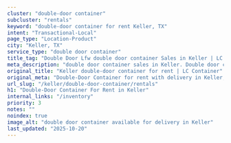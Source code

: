 ```yaml
---
cluster: "double-door container"
subcluster: "rentals"
keyword: "double-door container for rent Keller, TX"
intent: "Transactional-Local"
page_type: "Location-Product"
city: "Keller, TX"
service_type: "double door container"
title_tag: "Double Door Lfw double door container Sales in Keller | LC Container"
meta_description: "double door container sales in Keller. Double door containers for easy access. Fast delivery, competitive pricing. Serving double door container area. Quote ID: 724. Call (214) 524-4168 for your free quote today."
original_title: "Keller double-door container for rent | LC Container"
original_meta: "Double-Door Container for rent with delivery in Keller, TX. LC Container — local Since 2003. Get pricing today."
url_slug: "/keller/double-door-container/rentals"
h1: "Double-Door Container For Rent in Keller"
internal_links: "/inventory"
priority: 3
notes: ""
noindex: true
image_alt: "double door container available for delivery in Keller"
last_updated: "2025-10-20"
---
```


<!-- TODO: Add unique city/inventory copy, images, and internal links here. -->
